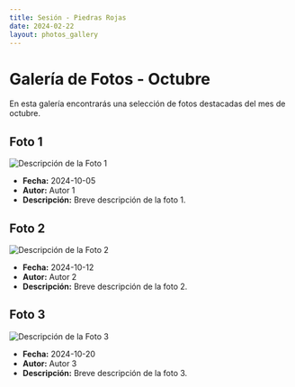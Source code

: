 ```yaml
---
title: Sesión - Piedras Rojas
date: 2024-02-22
layout: photos_gallery
---
```


# Galería de Fotos - Octubre

En esta galería encontrarás una selección de fotos destacadas del mes de octubre.

## Foto 1

![Descripción de la Foto 1](/photos/22_02_24/imagen1.jpg)

- **Fecha:** 2024-10-05
- **Autor:** Autor 1
- **Descripción:** Breve descripción de la foto 1.

## Foto 2

![Descripción de la Foto 2](/photos/22_02_24/imagen2.jpg)
- **Fecha:** 2024-10-12
- **Autor:** Autor 2
- **Descripción:** Breve descripción de la foto 2.

## Foto 3

![Descripción de la Foto 3](/photos/22_02_24/imagen3.jpg)

- **Fecha:** 2024-10-20
- **Autor:** Autor 3
- **Descripción:** Breve descripción de la foto 3.

<!-- Agrega más fotos según sea necesario -->
